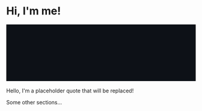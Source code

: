 # Hi, I'm me!

![Typing animation](./assets/github-gif1_v2.gif)

<!-- START QUOTE -->

Hello, I'm a placeholder quote that will be replaced!

<!-- END QUOTE -->

Some other sections...
